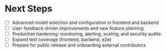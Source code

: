 # Next Steps

- [ ] Advanced model selection and configuration in frontend and backend
- [ ] User feedback-driven improvements and new feature planning
- [ ] Production hardening: monitoring, alerting, scaling, and security audits
- [ ] Expand test coverage (frontend, backend, e2e)
- [ ] Prepare for public release and onboarding external contributors